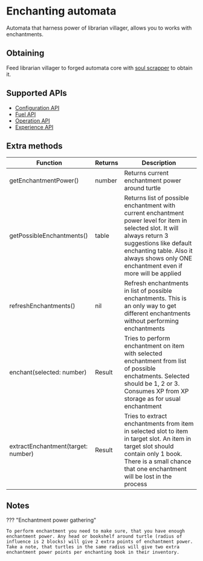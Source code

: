 # Enchanting automata

Automata that harness power of librarian villager, allows you to works with enchantments.

## Obtaining

Feed librarian villager to forged automata core with [soul scrapper](../miscellaneous/soul_scrapper.md) to obtain it.

## Supported APIs

- [Configuration API](../api/configuration.md)
- [Fuel API](../api/fuel.md)
- [Operation API](../api/operation.md)
- [Experience API](../api/experience.md)

## Extra methods

| Function                           | Returns | Description                                                                                                                                                                                                                                    |
|------------------------------------|---------|------------------------------------------------------------------------------------------------------------------------------------------------------------------------------------------------------------------------------------------------|
| getEnchantmentPower()              | number  | Returns current enchantment power around turtle                                                                                                                                                                                                |
| getPossibleEnchantments()          | table   | Returns list of possible enchantment with current enchantment power level for item in selected slot. It will always return 3 suggestions like default enchanting table. Also it always shows only ONE enchantment even if more will be applied |
| refreshEnchantments()              | nil     | Refresh enchantments in list of possible enchantments. This is an only way to get different enchantments without performing enchantments                                                                                                          |
| enchant(selected: number)          | Result  | Tries to perform enchantment on item with selected enchantment from list of possible enchatments. Selected should be 1, 2 or 3. Consumes XP from XP storage as for usual enchantment                                                           |
| extractEnchantment(target: number) | Result  | Tries to extract enchantments from item in selected slot to item in target slot. An item in target slot should contain only 1 book. There is a small chance that one enchantment will be lost in the process                                          |

## Notes

??? "Enchantment power gathering"

    To perform enchantment you need to make sure, that you have enough enchantment power. Any head or bookshelf around turtle (radius of influence is 2 blocks) will give 2 extra points of enchantment power. Take a note, that turtles in the same radius will give two extra enchantment power points per enchanting book in their inventory.
